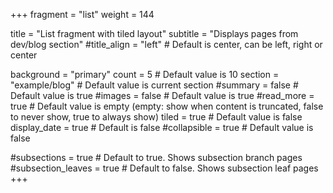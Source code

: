 +++
fragment = "list"
weight = 144

title = "List fragment with tiled layout"
subtitle = "Displays pages from dev/blog section"
#title_align = "left" # Default is center, can be left, right or center

background = "primary"
count = 5 # Default value is 10
section = "example/blog" # Default value is current section
#summary = false # Default value is true
#images = false # Default value is true
#read_more = true # Default value is empty (empty: show when content is truncated, false to never show, true to always show)
tiled = true # Default value is false
display_date = true # Default is false
#collapsible = true # Default value is false

#subsections = true # Default to true. Shows subsection branch pages
#subsection_leaves = true # Default to false. Shows subsection leaf pages
+++
